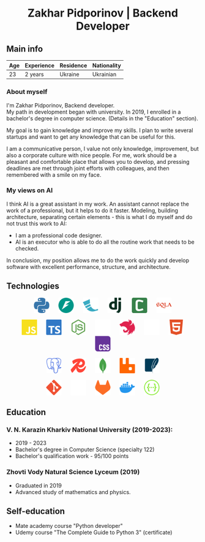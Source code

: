 <h1 align="center">Zakhar Pidporinov | Backend Developer</h1>

## Main info
<!-- - **Age:** 23
- **Expirience:** 2 years
- **Residence:** Ukraine
- **Nationality:** Ukrainian -->

| **Age** | **Experience** | **Residence** | **Nationality** |
|---------|----------------|---------------|-----------------|
| 23      | 2 years        | Ukraine       | Ukrainian       |


### About myself
I'm Zakhar Pidporinov, Backend developer.  
My path in development began with university. In 2019, I enrolled in a bachelor's degree in computer science. (Details in the "Education" section).  

My goal is to gain knowledge and improve my skills. I plan to write several startups and want to get any knowledge that can be useful for this.

I am a communicative person, I value not only knowledge, improvement, but also a corporate culture with nice people.
For me, work should be a pleasant and comfortable place that allows you to develop, and pressing deadlines are met through joint efforts with colleagues, and then remembered with a smile on my face.

### My views on AI
I think AI is a great assistant in my work. An assistant cannot replace the work of a professional, but it helps to do it faster.
Modeling, building architecture, separating certain elements - this is what I do myself and do not trust this work to AI:
- I am a professional code designer.
- AI is an executor who is able to do all the routine work that needs to be checked.

In conclusion, my position allows me to do the work quickly and develop software with excellent performance, structure, and architecture.


## Technologies
<!-- <p align="center">
  <img src="src/tech/logo/svg/python.svg" alt="Python" width="40"/>
  <img src="src/tech/logo/svg/fastapi.svg" alt="FastAPI" width="40"/>
  <img src="src/tech/logo/svg/flask.svg" alt="Flask" width="40"/>
  <img src="src/tech/logo/svg/django.svg" alt="Django" width="40"/>
  <img src="src/tech/logo/svg/celery.svg" alt="Celery" width="40"/>
  <img src="src/tech/logo/svg/sqlalchemy.svg" alt="SQLAlchemy" width="40"/>
</p>


<p align="center">
  <img src="src/tech/logo/svg/javascript.svg" alt="JavaScript" width="40"/>
  <img src="src/tech/logo/svg/typescript.svg" alt="JavaScript" width="40"/>
  <img src="src/tech/logo/svg/nodedotjs.svg" alt="Node.js" width="40"/>
  <img src="src/tech/logo/svg/express.svg" alt="Express" width="40"/>
  <img src="src/tech/logo/svg/nestjs.svg" alt="NestJS" width="40"/>
  <img src="src/tech/logo/svg/nextdotjs.svg" alt="Next.js" width="40"/>
  <img src="src/tech/logo/svg/html5.svg" alt="HTML5" width="40"/>
  <img src="src/tech/logo/svg/css.svg" alt="CSS" width="40"/>
</p>

<p align="center">
  <img src="src/tech/logo/svg/postgresql.svg" alt="PostgreSQL" width="40"/>
  <img src="src/tech/logo/svg/redis.svg" alt="Redis" width="40"/>
  <img src="src/tech/logo/svg/mongodb.svg" alt="MongoDB" width="40"/>
  <img src="src/tech/logo/svg/rabbitmq.svg" alt="RabbitMQ" width="40"/>
  <img src="src/tech/logo/svg/sqlite.svg" alt="SQLite" width="40"/>
</p>


<p align="center">
  <img src="src/tech/logo/svg/git.svg" alt="Git" width="40"/>
  <img src="src/tech/logo/svg/github.svg" alt="GitHub" width="40"/>
  <img src="src/tech/logo/svg/gitlab.svg" alt="GitLab" width="40"/>
  <img src="src/tech/logo/svg/docker.svg" alt="Docker" width="40"/>
  <img src="src/tech/logo/svg/swagger.svg" alt="Swagger" width="40"/>
</p> -->

<p align="center">
  <img src="src/tech/logo/svg/python.svg" alt="Python" width="40" style="margin:0 10px"/>
  <img src="src/tech/logo/svg/fastapi.svg" alt="FastAPI" width="40" style="margin:0 10px"/>
  <img src="src/tech/logo/svg/flask.svg" alt="Flask" width="40" style="margin:0 10px"/>
  <img src="src/tech/logo/svg/django.svg" alt="Django" width="40" style="margin:0 10px"/>
  <img src="src/tech/logo/svg/celery.svg" alt="Celery" width="40" style="margin:0 10px"/>
  <img src="src/tech/logo/svg/sqlalchemy.svg" alt="SQLAlchemy" width="40" style="margin:0 10px"/>
</p>


<p align="center">
  <img src="src/tech/logo/svg/javascript.svg" alt="JavaScript" width="40" style="margin:0 10px"/>
  <img src="src/tech/logo/svg/typescript.svg" alt="JavaScript" width="40" style="margin:0 10px"/>
  <img src="src/tech/logo/svg/nodedotjs.svg" alt="Node.js" width="40" style="margin:0 10px"/>
  <img src="src/tech/logo/svg/express.svg" alt="Express" width="40" style="margin:0 10px"/>
  <img src="src/tech/logo/svg/nestjs.svg" alt="NestJS" width="40" style="margin:0 10px"/>
  <img src="src/tech/logo/svg/nextdotjs.svg" alt="Next.js" width="40" style="margin:0 10px"/>
  <img src="src/tech/logo/svg/html5.svg" alt="HTML5" width="40" style="margin:0 10px"/>
  <img src="src/tech/logo/svg/css.svg" alt="CSS" width="40" style="margin:0 10px"/>
</p>

<p align="center">
  <img src="src/tech/logo/svg/postgresql.svg" alt="PostgreSQL" width="40" style="margin:0 10px"/>
  <img src="src/tech/logo/svg/redis.svg" alt="Redis" width="40" style="margin:0 10px"/>
  <img src="src/tech/logo/svg/mongodb.svg" alt="MongoDB" width="40" style="margin:0 10px"/>
  <img src="src/tech/logo/svg/rabbitmq.svg" alt="RabbitMQ" width="40" style="margin:0 10px"/>
  <img src="src/tech/logo/svg/sqlite.svg" alt="SQLite" width="40" style="margin:0 10px"/>
</p>


<p align="center">
  <img src="src/tech/logo/svg/git.svg" alt="Git" width="40" style="margin:0 10px"/>
  <img src="src/tech/logo/svg/github.svg" alt="GitHub" width="40" style="margin:0 10px"/>
  <img src="src/tech/logo/svg/gitlab.svg" alt="GitLab" width="40" style="margin:0 10px"/>
  <img src="src/tech/logo/svg/docker.svg" alt="Docker" width="40" style="margin:0 10px"/>
  <img src="src/tech/logo/svg/swagger.svg" alt="Swagger" width="40" style="margin:0 10px"/>
</p>

## Education

### V. N. Karazin Kharkiv National University (2019-2023):
- 2019 - 2023
- Bachelor's degree in Computer Science (specialty 122)
- Bachelor's qualification work - 95/100 points


### Zhovti Vody Natural Science Lyceum (2019)
- Graduated in 2019
- Advanced study of mathematics and physics.


## Self-education
- Mate academy course "Python developer"
- Udemy course "The Complete Guide to Python 3" (certificate)
